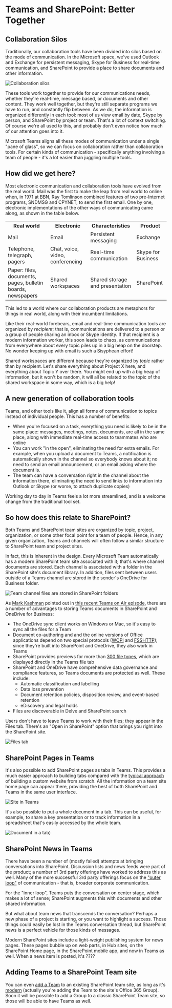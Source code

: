 # Teams and SharePoint: Better Together

## Collaboration Silos

Traditionally, our collaboration tools have been divided into silos based on the mode of communication. In the Microsoft space, we've used Outlook and Exchange for persistent messaging, Skype for Business for real-time communication, and SharePoint to provide a place to share documents and other information.

![Collaboration silos](./CollaborationSilos.png)

These tools work together to provide for our communications needs, whether they're real-time, message based, or documents and other content. They work well together, but they're still separate programs we have to run, and constantly flip between. As we do, the information is organized differently in each tool: most of us view email by date, Skype by person, and SharePoint by project or team. That's a lot of context switching. Of course we're all used to this, and probably don't even notice how much of our attention goes into it.

Microsoft Teams aligns all these modes of communication under a single "pane of glass", so we can focus on collaboration rather than collaboration tools. For certain kinds of communication - specifically anything involving a team of people - it's a lot easier than juggling multiple tools.

## How did we get here?

Most electronic communication and collaboration tools have evolved from the real world. Mail was the first to make the leap from real world to online when, in 1971 at BBN, Ray Tomlinson combined features of two pre-Internet programs, SNDMSG and CPYNET, to send the first email. One by one, electronic implementations of the other ways of communicating came along, as shown in the table below.

<table>

<tr><th>Real world</th><th>Electronic</th><th>Characteristics</th><th>Product</th></tr>

<tr><td>Mail</td><td>Email</td><td>Persistent messaging</td><td>Exchange</td></tr>

<tr><td>Telephone, telegraph, pagers</td><td>Chat, voice, video, conferencing</td><td>Real-time communication</td><td>Skype for Business</td></tr>
<tr><td>Paper: files, documents, pages, bulletin boards, newspapers</td><td>Shared workspaces</td><td>Shared storage and presentation</td><td>SharePoint</td></tr>

</table>

This led to a world where our collaboration products are metaphors for things in real world, along with their incumbent limitations.

Like their real-world forebears, email and real-time communication tools are organized by _recipient_; that is, communications are delivered to a person or a group of people sharing an inbox or Skype identity. If that recipient is a modern information worker, this soon leads to chaos, as communications from everywhere about every topic piles up in a big heap on the doorstep. No wonder keeping up with email is such a Sisyphean effort! 

Shared workspaces are different because they're organized by _topic_ rather than by recipient. Let's share everything about Project X here, and everything about Topic Y over there. You might end up with a big heap of information, but it won't be random, it will all be related to the topic of the shared workspace in some way, which is a big help!

## A new generation of collaboration tools

Teams, and other tools like it, align all forms of communication to topics instead of individual people. This has a number of benefits:

* When you're focused on a task, everything you need is likely to be in the same place: messages, meetings, notes, documents, are all in the same place, along with immediate real-time access to teammates who are online
* You can work "in the open", eliminating the need for extra emails. For example, when you upload a document to Teams, a notification is automatically shown in the channel so everybody knows about it; no need to send an email announcement, or an email asking where the document is.
* The team can have a conversation right in the channel about the information there, eliminating the need to send links to information into Outlook or Skype (or worse, to attach duplicate copies)

Working day to day in Teams feels a lot more streamlined, and is a welcome change from the traditional tool set.

## So how does this relate to SharePoint?

Both Teams and SharePoint team sites are organized by topic, project, organization, or some other focal point for a team of people. Hence, in any given organization, Teams and channels will often follow a similar structure to SharePoint team and project sites.

In fact, this is inherent in the design. Every Microsoft Team automatically has a modern SharePoint team site associated with it; that's where channel documents are stored. Each channel is associated with a folder in the SharePoint site's document library. In addition, files sent between users outside of a Teams channel are stored in the sender's OneDrive for Business folder.

![Team channel files are stored in SharePoint folders](./ChannelsAndFolders.png)

As [Mark Kashman](https://twitter.com/mkashman) pointed out in [this recent Teams on Air episode](https://techcommunity.microsoft.com/t5/SharePoint-Blog/Teams-on-Air-replay-Microsoft-Teams-plus-SharePoint-in-Office/ba-p/183257), there are a number of advantages to storing Teams documents in SharePoint and OneDrive for Business:

* The OneDrive sync client works  on Windows or Mac, so it's easy to sync all the files for a Team
* Document co-authoring and and the online versions of Office applications depend on two special protocols ([WOPI](https://msdn.microsoft.com/en-us/library/hh641756(v=office.12).aspx) and [FSSHTTP](https://msdn.microsoft.com/en-us/library/dd956775(v=office.12).aspx)); since they're built into SharePoint and OneDrive, they also work in Teams
* SharePoint provides previews for more than [300 file types](???), which are displayed directly in the Teams file tab
* SharePoint and OneDrive have comprehensive data governance and compliance features, so Teams documents are protected as well. These include:
   * Automatic classification and labelling
   * Data loss prevention
   * Document retention policies, disposition review, and event-based retention
   * eDiscovery and legal holds
* Files are discoverable in Delve and SharePoint search

Users don't have to leave Teams to work with their files; they appear in the Files tab. There's an "Open in SharePoint" option that brings you right into the SharePoint site.

![Files tab](./ChannelFiles.png)

## SharePoint Pages in Teams

It's also possible to add SharePoint pages as tabs in Teams. This provides a much easier approach to building tabs compared with the [typical approach](???) of building a custom website from scratch. All the information on a team site home page can appear there, providing the best of both SharePoint and Teams in the same user interface.

![Site in Teams](./SiteInTeams.png)

It's also possible to put a whole document in a tab. This can be useful, for example, to share a key presentation or to track information in a spreadsheet that's easily accessed by the whole team.

![Document in a tab](./ChannelDoc.png))

## SharePoint News in Teams

There have been a number of (mostly failed) attempts at bringing conversations into SharePoint. Discussion lists and news feeds were part of the product; a number of 3rd party offerings have worked to address this as well. Many of the more successful 3rd party offerings focus on the ["outer loop"](???) of communication - that is, broader corporate communication.

For the "inner loop", Teams puts the conversation on center stage, which makes a lot of sense; SharePoint augments this with documents and other shared information. 

But what about team news that transcends the conversation? Perhaps a new phase of a project is starting, or you want to highlight a success. Those things could easily be lost in the Teams conversation thread, but SharePoint news is a perfect vehicle for those kinds of messages.

Modern SharePoint sites include a light-weight publishing system for news pages. These pages bubble up on web parts, in Hub sites, on the SharePoint Home page, in the SharePoint mobile app, and now in Teams as well. When a news item is posted, it's ???? 

## Adding Teams to a SharePoint Team site

You can even [add a Team](https://techcommunity.microsoft.com/t5/Microsoft-Teams/How-to-connect-a-quot-Team-quot-to-a-quot-Group-quot/td-p/27861) to an existing SharePoint team site, as long as it's [modern](https://techcommunity.microsoft.com/t5/SharePoint-Blog/What-is-Modern-SharePoint-and-Why-Should-I-care/ba-p/161941) (actually you're adding the Team to the site's Office 365 Group). Soon it will be possible to add a Group to a classic SharePoint Team site, so those will be able to have Teams as well.